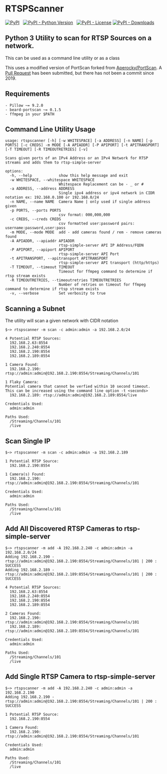 # RTSPScanner

[![PyPI](https://img.shields.io/pypi/v/rtspscanner)](https://pypi.org/project/rtspscanner/) &nbsp; [![PyPI - Python Version](https://img.shields.io/pypi/pyversions/rtspscanner)](https://pypi.org/project/rtspscanner/) &nbsp; [![PyPI - License](https://img.shields.io/pypi/l/rtspscanner)](https://pypi.org/project/rtspscanner/) [![PyPI - Downloads](https://img.shields.io/pypi/dm/portscanner)](https://pypi.org/project/rtspscanner/)

## Python 3 Utility to scan for RTSP Sources on a network.
This can be used as a command line utility or as a class

This uses a modified version of PortScan forked from [Aperocky/PortScan](https://github.com/Aperocky/PortScan).
A [Pull Request](https://github.com/Aperocky/PortScan/pull/1) has been submitted, but there has not been a commit since 2019.

## Requirements
    - Pillow ~= 9.2.0
    - beard-portscan ~= 0.1.5
    - ffmpeg in your $PATH

## Command Line Utility Usage
```
usage: rtspscanner [-h] [-w WHITESPACE] [-a ADDRESS] [-n NAME] [-p PORTS] [-c CREDS] -m MODE [-A APIADDR] [-P APIPORT] [-t APITRANSPORT] [-T TIMEOUT] [-R TIMEOUTRETRIES] [-v]

Scans given ports of an IPv4 Address or an IPv4 Network for RTSP streams and adds them to rtsp-simple-server

options:
  -h, --help            show this help message and exit
  -w WHITESPACE, --whitespace WHITESPACE
                        Whitespace Replacement can be - _ or #
  -a ADDRESS, --address ADDRESS
                        Single ipv4 address or ipv4 network in CIDR notation ex: 192.168.0.100 or 192.168.0/24
  -n NAME, --name NAME  Camera Name | only used if single address given
  -p PORTS, --ports PORTS
                        csv format: 000,000,000
  -c CREDS, --creds CREDS
                        csv formatted user:password pairs: username:password,user:pass
  -m MODE, --mode MODE  add - add cameras found / rem - remove cameras found
  -A APIADDR, --apiaddr APIADDR
                        rtsp-simple-server API IP Address/FQDN
  -P APIPORT, --apiport APIPORT
                        rtsp-simple-server API Port
  -t APITRANSPORT, --apitransport APITRANSPORT
                        rtsp-simple-server API transport (http/https)
  -T TIMEOUT, --timeout TIMEOUT
                        Timeout for ffmpeg command to determine if rtsp stream exists
  -R TIMEOUTRETRIES, --timeoutretries TIMEOUTRETRIES
                        Number of retries on timeout for ffmpeg command to determine if rtsp stream exists
  -v, --verbose         Set verbosity to true
```
## Scanning a Subnet
The utility will scan a given network with CIDR notation
```
$~> rtspscanner -m scan -c admin:admin -a 192.168.2.0/24

4 Potential RTSP Sources:
  192.168.2.63:8554
  192.168.2.240:8554
  192.168.2.190:8554
  192.168.2.189:8554

1 Camera Found:
  192.168.2.190: rtsp://admin:admin@192.168.2.190:8554/Streaming/Channels/101

1 Flaky Camera:
Potential camera that cannot be verfied within 10 second timeout.
This can be increased using the command line option -t <seconds>
  192.168.2.189: rtsp://admin:admin@192.168.2.189:8554/live

Credentials Used:
  admin:admin

Paths Used:
  /Streaming/Channels/101
  /live
```

## Scan Single IP

```
$~> rtspscanner -m scan -c admin:admin -a 192.168.2.189

1 Potential RTSP Source:
  192.168.2.190:8554

1 Camera(s) Found:
  192.168.2.190: rtsp://admin:admin@192.168.2.190:8554/Streaming/Channels/101

Credentials Used:
  admin:admin

Paths Used:
  /Streaming/Channels/101
  /live
```

## Add All Discovered RTSP Cameras to rtsp-simple-server

```
$~> rtspscanner -m add -A 192.168.2.240 -c admin:admin -a 192.168.2.0/24
Adding 192.168.2.190 - rtsp://admin:admin@192.168.2.190:8554/Streaming/Channels/101 | 200 : SUCCESS
Adding 192.168.2.189 - rtsp://admin:admin@192.168.2.189:8554/Streaming/Channels/101 | 200 : SUCCESS

4 Potential RTSP Sources:
  192.168.2.63:8554
  192.168.2.240:8554
  192.168.2.190:8554
  192.168.2.189:8554

2 Cameras Found:
  192.168.2.190: rtsp://admin:admin@192.168.2.190:8554/Streaming/Channels/101
  192.168.2.189: rtsp://admin:admin@192.168.2.189:8554/Streaming/Channels/101

Credentials Used:
  admin:admin

Paths Used:
  /Streaming/Channels/101
  /live
```

## Add Single RTSP Camera to rtsp-simple-server

```
$~> rtspscanner -m add -A 192.168.2.240 -c admin:admin -a 192.168.2.190
Adding 192.168.2.190 - rtsp://admin:admin@192.168.2.190:8554/Streaming/Channels/101 | 200 : SUCCESS

1 Potential RTSP Source:
  192.168.2.190:8554

1 Camera Found:
  192.168.2.190: rtsp://admin:admin@192.168.2.190:8554/Streaming/Channels/101

Credentials Used:
  admin:admin

Paths Used:
  /Streaming/Channels/101
  /live
```
